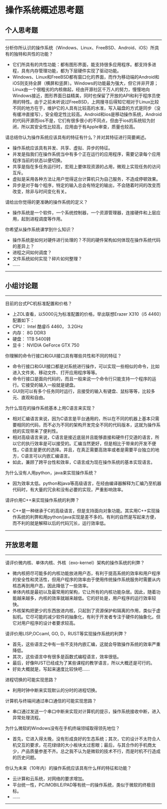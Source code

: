 # 操作系统概述思考题

## 个人思考题

---

分析你所认识的操作系统（Windows、Linux、FreeBSD、Android、iOS）所具有的独特和共性的功能？
- 它们所具有的共性功能：都有图形界面，能支持很多应用程序。都支持多进程，具有内存管理功能，都为下层硬件实现了驱动功能。
- Windows、Linux和FreeBSD都有窗口化的界面，而作为移动端的Android和iOS则支持全屏（横屏和竖屏）。Windows的功能最为强大，但它并非开源；Linux由一个很粗劣的内核做起，经由开源社区千万人的努力，慢慢地向Windows接近，图形界面日益精美，同时也保留了开放的API和利于程序员使用的特性。由于之前未听说过FreeBSD，上网搜寻后得知它相对于Linux比较不同的地方在于，维护它的人具有比较高的水准，写入磁盘的方式是同步（没有缓冲直接写），安全稳定性比较高。Android和ios是移动操作系统，Android的代码开源而ios不是，它们有很多很小的不同点，但由于ios的系统较为封闭，所以其安全性比较高，应用由于有Apple审查，质量也较高。

>  

请总结你认为操作系统应该具有的特征有什么？并对其特征进行简要阐述。
- 操作系统应该具有并发、共享、虚拟、异步的特征。
- 并发是指我们在操作系统当中有多个正在运行的应用程序，需要记录每个应用程序当前的状态以便切换。
- 共享是指在多任务运行时，宏观上要体现资源的占用，微观上实现任务的访问互斥。
- 虚拟是采用各种方法让用户觉得这台计算机只为自己服务，不造成停顿效果。
- 异步是对于每个程序，特定的输入总会有特定的输出，不会随着时间的改变而改变，除非与时间变化有关。

>   

请给出你觉得的更准确的操作系统的定义？
- 操作系统是一个软件，一个系统控制器，一个资源管理器，连接硬件和上层应用，起到进程调度等作用。

>   

你希望从操作系统课学到什么知识？
- 操作系统是如何对硬件进行处理的？不同的硬件架构如何体现在操作系统代码的差异上？
- 进程之间如何调度？
- 文件系统如何实现？碎片如何整理？
- ……

>   

---

## 小组讨论题

---

目前的台式PC机标准配置和价格？
- 上ZOL查看，以5000元为标准配置的价格，举出联想Erazer X310（i5 4460）配置如下：
- CPU： Intel 酷睿i5 4460， 3.2GHz
- 内存： 8G DDR3
- 硬盘： 1TB 5400转
- 显卡： NVIDIA GeForce GTX 750 

> 

你理解的命令行接口和GUI接口具有哪些共性和不同的特征？
- 命令行接口和GUI接口都是对系统进行操作，可以实现一些相似的命令，比如进入文件夹、移动文件、打开应用程序等等。
- 命令行接口是面向代码的，而且一般来说一个命令行只能支持一个程序的运行。它接受的输入一般就是键盘。
- GUI则可以有多个任务同时运行，且接受的输入有键盘、鼠标等等，比较多元、直观和自由。

> 

为什么现在的操作系统基本上用C语言来实现？
- 相对汇编语言来说，因为C语言是平台通用的，所以在不同的机器上基本只需要相同的代码，而不必为不同的架构开发完全不同的代码版本，这就为操作系统的实现带来了便利性。
- 相对高级语言来说，C语言是接近底层并且能够直接和硬件打交道的语言，所以它的执行效率是可以接受的。汇编当然更好，但是相比于带来的开发不便性，C语言是更优的选择。并且，在真正需要高效率或者是需要平台独立的地方，C语言可以内嵌汇编语言。
- 如此，兼顾了跨平台性和效率，C语言成为现在操作系统的基本实现语言。

>  

为什么没有人用python，java来实现操作系统？
- 因为效率太低。python和java等高级语言，在经由编译器解释为汇编乃至机器代码时，有大量的冗余和没有必要的实现，严重影响效率。

>  

请评价用C++来实现操作系统的利弊？
- C++是一种继承于C的高级语言，但是支持面向对象功能。其实用C++实现操作系统的利弊和用python/java实现是差不多的。有利的自然是写起来方便，而不利的就是解释以后的代码冗长，运行效率低。

>  

---

## 开放思考题

---

请评价微内核、单体内核、外核（exo-kernel）架构的操作系统的利弊？
- 微内核把尽可能多的内核功能放进用户态，有利于提高系统的效率和用户程序的安全性和灵活性，但用户程序的效率由于使用传统操作系统服务时需要从内核态再到用户态，因此降低了一些效率。
- 单体内核是最初以及最常用的架构，它让所有的内核功能杂居。因此，随着功能越来越多，内核的效率就越来越低。它的好处是，用户程序的运行效率较快。
- 外核架构把更少的东西放进内核，只起到了资源保护和隔离的作用，类似于虚拟机。它尽可能的减少软件的抽象化，有利于开发者专注于硬件的抽象化。但它对用户程序的设计者要求较高。

>  

请评价用LISP,OCcaml, GO, D，RUST等实现操作系统的利弊？
- 首先，这些语言之中有一些不支持内嵌汇编，这就会导致操作系统的效率严重降低。
- 其次，这些语言中有很多是函数式编程语言，效率很低。
- 最后，好像RUST已经成为了某些课程的教学语言，所以大概还是可行的。
- 好处大概就是，写起来速度比较快吧……

>  

进程切换的可能实现思路？
- 利用时钟中断来实现默认的分时的进程切换。

>  

计算机与终端间通过串口通信的可能实现思路？
- 串口通过发送一个串口中断来实现对计算机的提示，操作系统接收中断，进入异常处理流程。

>  

为什么微软的Windows没有在手机终端领域取得领先地位？
- 首先，它进入得太晚，没有形成良好的生态系统；其次，它的设计不太符合人机交互的要求，花花绿绿的大小板块太过惹眼；最后，与其合作的手机商太少，产品质量参差不齐。总之我不认为是微软的技术不行，而是时机不行造成的历史问题。

>  

你认为未来（10年内）的操作系统应该具有什么样的特征和功能？
- 云计算和云系统，对网络的要求增加。
- 平台统一性，PC/MOBILE/PAD等有统一的操作系统，类似于微软的终极目标。
- ……

>  

---
